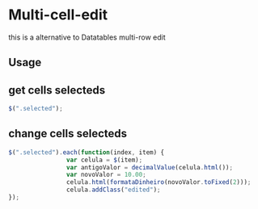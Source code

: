 # Multi-cell-edit

this is a alternative to Datatables multi-row edit

## Usage

## get cells selecteds
```javascript
$(".selected");
```

## change cells selecteds
```javascript
$(".selected").each(function(index, item) {
                var celula = $(item);
                var antigoValor = decimalValue(celula.html());
                var novoValor = 10.00;
                celula.html(formataDinheiro(novoValor.toFixed(2)));
                celula.addClass("edited");
});
```
